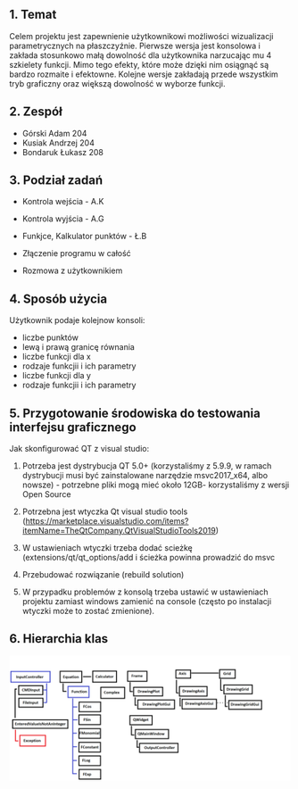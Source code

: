 ## 1. Temat

Celem projektu jest zapewnienie użytkownikowi możliwości wizualizacji parametrycznych na płaszczyźnie.
Pierwsze wersja jest konsolowa i zakłada stosunkowo małą dowolność dla użytkownika narzucając mu 4 szkielety funkcji.
Mimo tego efekty, które może dzięki nim osiągnąć są bardzo rozmaite i efektowne.
Kolejne wersje zakładają przede wszystkim tryb graficzny oraz większą dowolność w wyborze funkcji.

## 2. Zespół

- Górski Adam      204
- Kusiak Andrzej   204
- Bondaruk Łukasz  208

## 3. Podział zadań

- Kontrola wejścia - A.K
- Kontrola wyjścia - A.G
- Funkjce, Kalkulator punktów - Ł.B

- Złączenie programu w całość
- Rozmowa z użytkownikiem

## 4. Sposób użycia

Użytkownik podaje kolejnow konsoli:
- liczbe punktów
- lewą i prawą granicę równania
- liczbe funkcji dla x
- rodzaje funkcjii i ich parametry
- liczbe funkcji dla y
- rodzaje funkcjii i ich parametry

## 5. Przygotowanie środowiska do testowania interfejsu graficznego

Jak skonfigurować QT z visual studio:

1. Potrzeba jest dystrybucja QT 5.0+ (korzystaliśmy z 5.9.9, w ramach dystrybucji musi być zainstalowane narzędzie msvc2017_x64, albo nowsze) - potrzebne pliki mogą mieć około 12GB-
korzystaliśmy z wersji Open Source

2. Potrzebna jest wtyczka Qt visual studio tools (https://marketplace.visualstudio.com/items?itemName=TheQtCompany.QtVisualStudioTools2019)

3. W ustawieniach wtyczki trzeba dodać scieżkę (extensions/qt/qt_options/add i ścieżka powinna prowadzić do msvc

4. Przebudować rozwiązanie (rebuild solution)

5. W przypadku problemów z konsolą trzeba ustawić w ustawieniach projektu zamiast windows zamienić na console (często po instalacji wtyczki może to zostać zmienione).

## 6. Hierarchia klas
![Obrazek hierarchii](spaghetti.png)